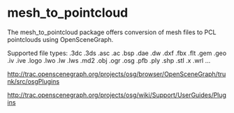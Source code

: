 mesh_to_pointcloud
==================

The mesh_to_pointcloud package offers conversion of mesh files to PCL pointclouds using OpenSceneGraph.

Supported file types: .3dc .3ds .asc .ac .bsp .dae .dw .dxf .fbx .flt .gem .geo .iv .ive .logo .lwo .lw .lws .md2 .obj .ogr .osg .pfb .ply .shp .stl .x .wrl ...

http://trac.openscenegraph.org/projects/osg/browser/OpenSceneGraph/trunk/src/osgPlugins

http://trac.openscenegraph.org/projects/osg/wiki/Support/UserGuides/Plugins
